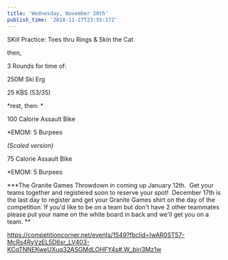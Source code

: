 ```yaml
---
title: 'Wednesday, November 28th'
publish_time: '2018-11-27T23:55:17Z'
---
```


SKill Practice: Toes thru Rings & Skin the Cat

then,

3 Rounds for time of:

250M Ski Erg

25 KBS (53/35)

*rest, then: *

100 Calorie Assault Bike

\*EMOM: 5 Burpees

*(Scaled version)*

75 Calorie Assault Bike

\*EMOM: 5 Burpees

**\*The Granite Games Throwdown in coming up January 12th.  Get your
teams together and registered soon to reserve your spot!  December 17th
is the last day to register and get your Granite Games shirt on the day
of the competition. If you'd like to be on a team but don't have 2 other
teammates please put your name on the white board in back and we'll get
you on a team. **

<https://competitioncorner.net/events/1549?fbclid=IwAR0ST57-McRs4RyVzEL5D6sr_LV403-KCqTNNEKweUXuq32ASGMdLOHFY4s#.W_biri3Mz1w>
